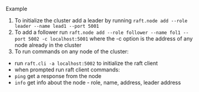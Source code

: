 ﻿Example
1) To initialize the cluster add a leader by running 
`raft.node add --role leader --name lead1 --port 5001`
2) To add a follower run 
`raft.node add --role follower --name fol1 --port 5002 -c localhost:5001`
where the -c option is the address of any node already in the cluster
3) To run commands on any node of the cluster:
- run `raft.cli -a localhost:5002` to initialize the raft client 
- when prompted run raft client commands:
- `ping` get a response from the node
- `info` get info about the node - role, name, address, leader address